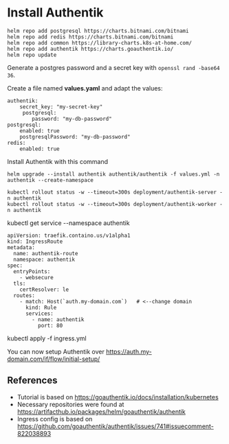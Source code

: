 # Install Authentik


```
helm repo add postgresql https://charts.bitnami.com/bitnami
helm repo add redis https://charts.bitnami.com/bitnami
helm repo add common https://library-charts.k8s-at-home.com/
helm repo add authentik https://charts.goauthentik.io/
helm repo update
```

Generate a postgres password and a secret key with
```openssl rand -base64 36```.

Create a file named **values.yaml** and adapt the values:


```
authentik:
    secret_key: "my-secret-key"
     postgresql:
        password: "my-db-password"
postgresql:
    enabled: true
    postgresqlPassword: "my-db-password"
redis:
    enabled: true
```

Install Authentik with this command
```
helm upgrade --install authentik authentik/authentik -f values.yml -n authentik --create-namespace
```


```
kubectl rollout status -w --timeout=300s deployment/authentik-server -n authentik
kubectl rollout status -w --timeout=300s deployment/authentik-worker -n authentik
```

kubectl get service --namespace authentik

```
apiVersion: traefik.containo.us/v1alpha1
kind: IngressRoute
metadata:
  name: authentik-route
  namespace: authentik
spec:
  entryPoints:
    - websecure
  tls:
    certResolver: le
  routes:
    - match: Host(`auth.my-domain.com`)   # <--change domain
      kind: Rule
      services:
        - name: authentik
          port: 80
```

kubectl apply -f ingress.yml


You can now setup Authentik over https://auth.my-domain.com/if/flow/initial-setup/

## References
* Tutorial is based on https://goauthentik.io/docs/installation/kubernetes
* Necessary repositories were found at https://artifacthub.io/packages/helm/goauthentik/authentik
* Ingress config is based on https://github.com/goauthentik/authentik/issues/741#issuecomment-822038893